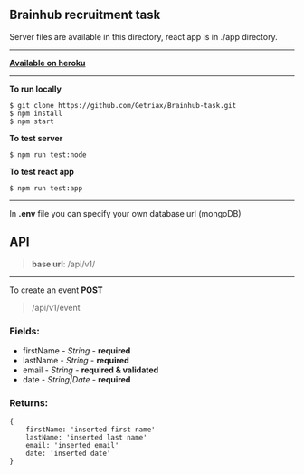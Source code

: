 ## Brainhub recruitment task

Server files are available in this directory, react app is in ./app directory.
___

**[Available on heroku](https://elegant-croissant-38627.herokuapp.com/)**

___
**To run locally**

	$ git clone https://github.com/Getriax/Brainhub-task.git
	$ npm install
	$ npm start

**To test server**
	
	$ npm run test:node

**To test react app**

	$ npm run test:app
---
In **.env** file you can specify your own database url (mongoDB)

## API
> **base url**: /api/v1/
___
To create an event
**POST** 
> /api/v1/event

### Fields:
* firstName - *String* - **required**
* lastName - *String* - **required**
* email - *String* - **required & validated**
* date - *String|Date* - **required**

### Returns:

	{
		firstName: 'inserted first name'
		lastName: 'inserted last name'
		email: 'inserted email'
		date: 'inserted date'
	}
